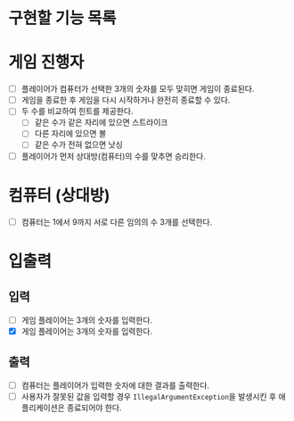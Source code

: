 # 구현할 기능 목록

# 게임 진행자

- [ ] 플레이어가 컴퓨터가 선택한 3개의 숫자를 모두 맞히면 게임이 종료된다.
- [ ] 게임을 종료한 후 게임을 다시 시작하거나 완전히 종료할 수 있다.
- [ ] 두 수를 비교하여 힌트를 제공한다.
    - [ ] 같은 수가 같은 자리에 있으면 스트라이크
    - [ ] 다른 자리에 있으면 볼
    - [ ] 같은 수가 전혀 없으면 낫싱
- [ ] 플레이어가 먼저 상대방(컴퓨터)의 수를 맞추면 승리한다.

# 컴퓨터 (상대방)

- [ ] 컴퓨터는 1에서 9까지 서로 다른 임의의 수 3개를 선택한다. 

# 입출력

## 입력

- [ ] 게임 플레이어는 3개의 숫자를 입력한다.
- [x] 게임 플레이어는 3개의 숫자를 입력한다.

## 출력

- [ ] 컴퓨터는 플레이어가 입력한 숫자에 대한 결과를 출력한다.
- [ ] 사용자가 잘못된 값을 입력할 경우 `IllegalArgumentException`을 발생시킨 후 애플리케이션은 종료되어야 한다.